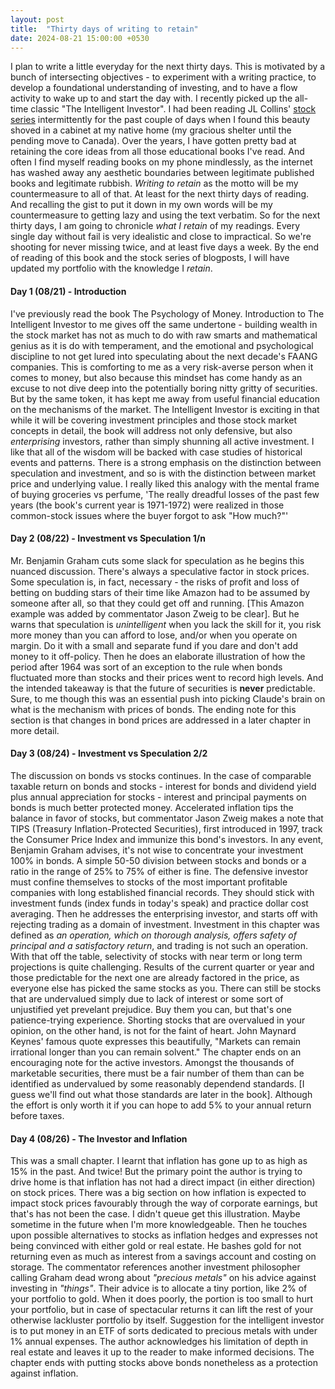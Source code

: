 ```yaml
---
layout: post
title:  "Thirty days of writing to retain"
date: 2024-08-21 15:00:00 +0530
---
```

I plan to write a little everyday for the next thirty days. This is motivated by a bunch of intersecting objectives - to experiment with a writing practice, to develop a foundational understanding of investing, and to have a flow activity to wake up to and start the day with. I recently picked up the all-time classic "The Intelligent Investor". I had been reading JL Collins' [stock series](https://jlcollinsnh.com/stock-series/) intermittently for the past couple of days when I found this beauty shoved in a cabinet at my native home (my gracious shelter until the pending move to Canada). Over the years, I have gotten pretty bad at retaining the core ideas from all those educational books I've read. And often I find myself reading books on my phone mindlessly, as the internet has washed away any aesthetic boundaries between legitimate published books and legitimate rubbish. *Writing to retain* as the motto will be my countermeasure to all of that. At least for the next thirty days of reading. And recalling the gist to put it down in my own words will be my countermeasure to getting lazy and using the text verbatim. So for the next thirty days, I am going to chronicle *what I retain* of my readings. Every single day without fail is very idealistic and close to impractical. So we're shooting for never missing twice, and at least five days a week. By the end of reading of this book and the stock series of blogposts, I will have updated my portfolio with the knowledge I *retain*.

#### Day 1 (08/21) - Introduction
I've previously read the book The Psychology of Money. Introduction to The Intelligent Investor to me gives off the same undertone - building wealth in the stock market has not as much to do with raw smarts and mathematical genius as it is do with temperament, and the emotional and psychological discipline to not get lured into speculating about the next decade's FAANG companies. This is comforting to me as a very risk-averse person when it comes to money, but also because this mindset has come handy as an excuse to not dive deep into the potentially boring nitty gritty of securities. But by the same token, it has kept me away from useful financial education on the mechanisms of the market. The Intelligent Investor is exciting in that while it will be covering investment principles and those stock market concepts in detail, the book will address not only defensive, but also *enterprising* investors, rather than simply shunning all active investment. I like that all of the wisdom will be backed with case studies of historical events and patterns. There is a strong emphasis on the distinction between speculation and investment, and so is with the distinction between market price and underlying value. I really liked this analogy with the mental frame of buying groceries vs perfume, 'The really dreadful losses of the past few years (the book's current year is 1971-1972) were realized in those common-stock issues where the buyer forgot to ask "How much?"'

#### Day 2 (08/22) - Investment vs Speculation 1/n
Mr. Benjamin Graham cuts some slack for speculation as he begins this nuanced discussion. There's always a speculative factor in stock prices. Some speculation is, in fact, necessary - the risks of profit and loss of betting on budding stars of their time like Amazon had to be assumed by someone after all, so that they could get off and running. \[This Amazon example was added by commentator Jason Zweig to be clear]. But he warns that speculation is *unintelligent* when you lack the skill for it, you risk more money than you can afford to lose, and/or when you operate on margin. Do it with a small and separate fund if you dare and don't add money to it off-policy. Then he does an elaborate illustration of how the period after 1964 was sort of an exception to the rule when bonds fluctuated more than stocks and their prices went to record high levels. And the intended takeaway is that the future of securities is **never** predictable. Sure, to me though this was an essential push into picking Claude's brain on what is the mechanism with prices of bonds. The ending note for this section is that changes in bond prices are addressed in a later chapter in more detail.

#### Day 3 (08/24) - Investment vs Speculation 2/2
The discussion on bonds vs stocks continues. In the case of comparable taxable return on bonds and stocks - interest for bonds and dividend yield plus annual appreciation for stocks - interest and principal payments on bonds is much better protected money. Accelerated inflation tips the balance in favor of stocks, but commentator Jason Zweig makes a note that TIPS (Treasury Inflation-Protected Securities), first introduced in 1997, track the Consumer Price Index and immunize this bond's investors. In any event, Benjamin Graham advises, it's not wise to concentrate your investment 100% in bonds. A simple 50-50 division between stocks and bonds or a ratio in the range of 25% to 75% of either is fine. The defensive investor must confine themselves to stocks of the most important profitable companies with long established financial records. They should stick with investment funds (index funds in today's speak) and practice dollar cost averaging.
Then he addresses the enterprising investor, and starts off with rejecting trading as a domain of investment. Investment in this chapter was defined as *an operation, which on thorough analysis, offers safety of principal and a satisfactory return*, and trading is not such an operation. With that off the table, selectivity of stocks with near term or long term projections is quite challenging. Results of the current quarter or year and those predictable for the next one are already factored in the price, as everyone else has picked the same stocks as you.
There can still be stocks that are undervalued simply due to lack of interest or some sort of unjustified yet prevelant prejudice. Buy them you can, but that's one patience-trying experience. Shorting stocks that are overvalued in your opinion, on the other hand, is not for the faint of heart. John Maynard Keynes' famous quote expresses this beautifully, "Markets can remain irrational longer than you can remain solvent." The chapter ends on an encouraging note for the active investors. Amongst the thousands of marketable securities, there must be a fair number of them than can be identified as undervalued by some reasonably dependend standards. \[I guess we'll find out what those standards are later in the book]. Although the effort is only worth it if you can hope to add 5% to your annual return before taxes.

#### Day 4 (08/26) - The Investor and Inflation
This was a small chapter. I learnt that inflation has gone up to as high as 15% in the past. And twice! But the primary point the author is trying to drive home is that inflation has not had a direct impact (in either direction) on stock prices. There was a big section on how inflation is expected to impact stock prices favourably through the way of corporate earnings, but that's has not been the case. I didn't queue get this illustration. Maybe sometime in the future when I'm more knowledgeable. Then he touches upon possible alternatives to stocks as inflation hedges and expresses not being convinced with either gold or real estate. He bashes gold for not returning even as much as interest from a savings account and costing on storage. The commentator references another investment philosopher calling Graham dead wrong about *"precious metals"* on his advice against investing in *"things"*. Their advice is to allocate  a tiny portion, like 2% of your portfolio to gold. When it does poorly, the portion is too small to hurt your portfolio, but in case of spectacular returns it can lift the rest of your otherwise lackluster portfolio by itself. Suggestion for the intelligent investor is to put money in an ETF of sorts dedicated to precious metals with under 1% annual expenses. The author acknowledges his limitation of depth in real estate and leaves it up to the reader to make informed decisions. The chapter ends with putting stocks above bonds nonetheless as a protection against inflation.
